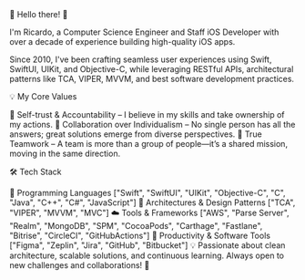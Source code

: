 ##
🚀 Hello there! 👋

I'm Ricardo, a Computer Science Engineer and Staff iOS Developer with over a decade of experience building high-quality iOS apps.

Since 2010, I've been crafting seamless user experiences using Swift, SwiftUI, UIKit, and Objective-C, while leveraging RESTful APIs, architectural patterns like TCA, VIPER, MVVM, and best software development practices.

💡 My Core Values

🦾 Self-trust & Accountability – I believe in my skills and take ownership of my actions.
🤝 Collaboration over Individualism – No single person has all the answers; great solutions emerge from diverse perspectives.
🚀 True Teamwork – A team is more than a group of people—it’s a shared mission, moving in the same direction.

🛠 Tech Stack

🔹 Programming Languages
["Swift", "SwiftUI", "UIKit", "Objective-C", "C", "Java", "C++", "C#", "JavaScript"]
📐 Architectures & Design Patterns
["TCA", "VIPER", "MVVM", "MVC"]
☁️ Tools & Frameworks
["AWS", "Parse Server", "Realm", "MongoDB", "SPM", "CocoaPods", "Carthage", "Fastlane", "Bitrise", "CircleCI", "GitHubActions"]
🎨 Productivity & Software Tools
["Figma", "Zeplin", "Jira", "GitHub", "Bitbucket"]
💡 Passionate about clean architecture, scalable solutions, and continuous learning. Always open to new challenges and collaborations! 🚀

